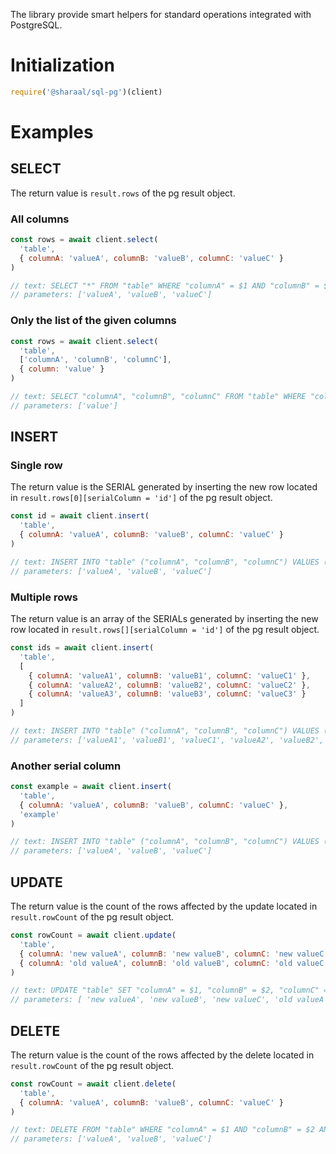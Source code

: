 The library provide smart helpers for standard operations integrated with PostgreSQL.

# Initialization

```javascript
require('@sharaal/sql-pg')(client)
```

# Examples

## SELECT

The return value is `result.rows` of the pg result object.

### All columns

```javascript
const rows = await client.select(
  'table',
  { columnA: 'valueA', columnB: 'valueB', columnC: 'valueC' }
)

// text: SELECT "*" FROM "table" WHERE "columnA" = $1 AND "columnB" = $2 AND "columnC" = $3
// parameters: ['valueA', 'valueB', 'valueC']
```

### Only the list of the given columns

```javascript
const rows = await client.select(
  'table',
  ['columnA', 'columnB', 'columnC'],
  { column: 'value' }
)

// text: SELECT "columnA", "columnB", "columnC" FROM "table" WHERE "column" = $1
// parameters: ['value']
```

## INSERT

### Single row

The return value is the SERIAL generated by inserting the new row located in `result.rows[0][serialColumn = 'id']` of the pg result object.

```javascript
const id = await client.insert(
  'table',
  { columnA: 'valueA', columnB: 'valueB', columnC: 'valueC' }
)

// text: INSERT INTO "table" ("columnA", "columnB", "columnC") VALUES ($1, $2, $3) RETURNING "id"
// parameters: ['valueA', 'valueB', 'valueC']
```

### Multiple rows

The return value is an array of the SERIALs generated by inserting the new row located in `result.rows[][serialColumn = 'id']` of the pg result object.

```javascript
const ids = await client.insert(
  'table',
  [
    { columnA: 'valueA1', columnB: 'valueB1', columnC: 'valueC1' },
    { columnA: 'valueA2', columnB: 'valueB2', columnC: 'valueC2' },
    { columnA: 'valueA3', columnB: 'valueB3', columnC: 'valueC3' }
  ]
)

// text: INSERT INTO "table" ("columnA", "columnB", "columnC") VALUES ($1, $2, $3), ($4, $5, $6), ($7, $8, $9) RETURNING "id"
// parameters: ['valueA1', 'valueB1', 'valueC1', 'valueA2', 'valueB2', 'valueC2', 'valueA3', 'valueB3', 'valueC3']
```

### Another serial column

```javascript
const example = await client.insert(
  'table',
  { columnA: 'valueA', columnB: 'valueB', columnC: 'valueC' },
  'example'
)

// text: INSERT INTO "table" ("columnA", "columnB", "columnC") VALUES ($1, $2, $3) RETURNING "example"
// parameters: ['valueA', 'valueB', 'valueC']
```

## UPDATE

The return value is the count of the rows affected by the update located in `result.rowCount` of the pg result object.

```javascript
const rowCount = await client.update(
  'table',
  { columnA: 'new valueA', columnB: 'new valueB', columnC: 'new valueC' },
  { columnA: 'old valueA', columnB: 'old valueB', columnC: 'old valueC' }
)

// text: UPDATE "table" SET "columnA" = $1, "columnB" = $2, "columnC" = $3 WHERE "columnA" = $4 AND "columnB" = $5 AND "columnC" = $6
// parameters: [ 'new valueA', 'new valueB', 'new valueC', 'old valueA', 'old valueB', 'old valueC']
```

## DELETE

The return value is the count of the rows affected by the delete located in `result.rowCount` of the pg result object.

```javascript
const rowCount = await client.delete(
  'table',
  { columnA: 'valueA', columnB: 'valueB', columnC: 'valueC' }
)

// text: DELETE FROM "table" WHERE "columnA" = $1 AND "columnB" = $2 AND "columnC" = $3
// parameters: ['valueA', 'valueB', 'valueC']
```
